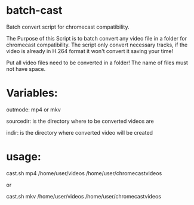 # batch-cast
Batch convert script for chromecast compatibility.

The Purpose of this Script is to batch convert any video file in a folder for chromecast compatibility.
The script only convert necessary tracks, if the video is already in H.264 format it won't convert it saving your time!
 
Put all video files need to be converted in a folder!
The name of files must not have space. 
 
# Variables:
outmode: mp4 or mkv

sourcedir: is the directory where to be converted videos are

indir: is the directory where converted video will be created
 
# usage:
cast.sh mp4 /home/user/videos /home/user/chromecastvideos

or

cast.sh mkv /home/user/videos /home/user/chromecastvideos
